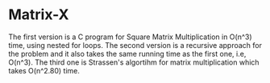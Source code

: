 # Matrix-X
The first version is a C program for Square Matrix Multiplication in O(n^3) time, using nested for loops. 
The second version is a recursive approach for the problem and it also takes the same running time as the first one, i.e, O(n^3).
The third one is Strassen's algortihm for matrix multiplication which takes O(n^2.80) time.

